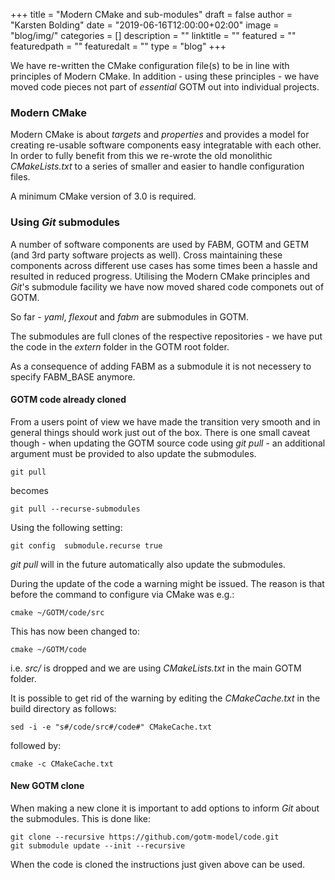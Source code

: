 +++
title = "Modern CMake and sub-modules" 
draft = false
author = "Karsten Bolding"
date = "2019-06-16T12:00:00+02:00"
image = "blog/img/"
categories = []
description = ""
linktitle = ""
featured = ""
featuredpath = ""
featuredalt = ""
type = "blog"
+++

We have re-written the CMake configuration file(s) to be in line with principles of Modern CMake. In addition - using these principles - we have moved code pieces not part of _essential_ GOTM out into individual projects.

<!--more-->

### Modern CMake

Modern CMake is about _targets_ and _properties_ and provides a model for creating re-usable software components easy integratable with each other. In order to fully benefit from this we re-wrote the old monolithic _CMakeLists.txt_ to a series of smaller and easier to handle configuration files.

A minimum CMake version of 3.0 is required.

### Using _Git_ submodules

A number of software components are used by FABM, GOTM and GETM (and 3rd party software projects as well). Cross maintaining these components across different use cases has some times been a hassle and resulted in reduced progress. Utilising the Modern CMake principles and _Git_'s submodule facility we have now moved shared code componets out of GOTM.

So far - _yaml_, _flexout_ and _fabm_ are submodules in GOTM.

The submodules are full clones of the respective repositories - we have put the code in the _extern_ folder in the GOTM root folder.

As a consequence of adding FABM as a submodule it is not necessery to specify FABM_BASE anymore.


#### GOTM code already cloned
From a users point of view we have made the transition very smooth and in general things should work just out of the box. There is one small caveat though - when updating the GOTM source code using _git pull_ - an additional argument must be provided to also update the submodules.


```
git pull
```

becomes

```
git pull --recurse-submodules
```

Using the following setting:
```
git config  submodule.recurse true
```
_git pull_ will in the future automatically also update the submodules.

During the update of the code a warning might be issued. The reason is that before the command to configure via CMake was e.g.:
```
cmake ~/GOTM/code/src
```

This has now been changed to:
```
cmake ~/GOTM/code
```

i.e. _src/_ is dropped and we are using _CMakeLists.txt_ in the main GOTM folder.

It is possible to get rid of the warning by editing the _CMakeCache.txt_ in the build directory as follows:

```
sed -i -e "s#/code/src#/code#" CMakeCache.txt
```
followed by:
```
cmake -c CMakeCache.txt
```

#### New GOTM clone
When making a new clone it is important to add options to inform _Git_ about the submodules. This is done like:


```
git clone --recursive https://github.com/gotm-model/code.git
git submodule update --init --recursive
```

When the code is cloned the instructions just given above can be used.
